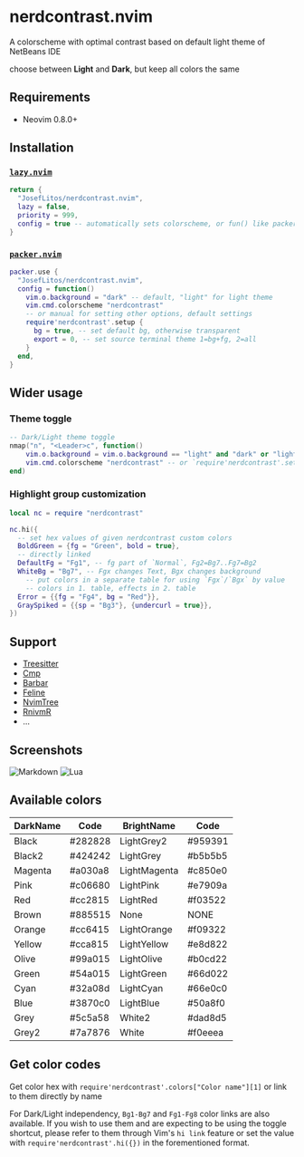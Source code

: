 # nerdcontrast.nvim

A colorscheme with optimal contrast based on default light theme of NetBeans IDE

choose between **Light** and **Dark**, but keep all colors the same

## Requirements

- Neovim 0.8.0+

## Installation

### [`lazy.nvim`](https://github.com/folke/lazy.nvim)

```lua
return {
  "JosefLitos/nerdcontrast.nvim",
  lazy = false,
  priority = 999,
  config = true -- automatically sets colorscheme, or fun() like packer
}
```

### [`packer.nvim`](https://github.com/wbthomason/packer.nvim)

```lua
packer.use {
  "JosefLitos/nerdcontrast.nvim",
  config = function()
    vim.o.background = "dark" -- default, "light" for light theme
    vim.cmd.colorscheme "nerdcontrast"
    -- or manual for setting other options, default settings
    require'nerdcontrast'.setup {
      bg = true, -- set default bg, otherwise transparent
      export = 0, -- set source terminal theme 1=bg+fg, 2=all
    }
  end,
}
```

## Wider usage

### Theme toggle

```lua
-- Dark/Light theme toggle
nmap("n", "<Leader>c", function()
	vim.o.background = vim.o.background == "light" and "dark" or "light"
	vim.cmd.colorscheme "nerdcontrast" -- or `require'nerdcontrast'.setup()`
end)
```

### Highlight group customization

```lua
local nc = require "nerdcontrast"

nc.hi({
  -- set hex values of given nerdcontrast custom colors
  BoldGreen = {fg = "Green", bold = true},
  -- directly linked
  DefaultFg = "Fg1", -- fg part of `Normal`, Fg2=Bg7..Fg7=Bg2
  WhiteBg = "Bg7", -- Fgx changes Text, Bgx changes background
	-- put colors in a separate table for using `Fgx`/`Bgx` by value
	-- colors in 1. table, effects in 2. table
  Error = {{fg = "Fg4", bg = "Red"}},
  GraySpiked = {{sp = "Bg3"}, {undercurl = true}},
})
```

## Support

- [Treesitter](https://github.com/nvim-treesitter/nvim-treesitter)
- [Cmp](https://github.com/hrsh7th/nvim-cmp)
- [Barbar](https://github.com/romgrk/barbar.nvim)
- [Feline](https://github.com/feline-nvim/feline.nvim)
- [NvimTree](https://github.com/kyazdani42/nvim-tree.lua)
- [RnivmR](https://github.com/kevinhwang91/rnvimr)
- ...

## Screenshots

![Markdown](https://user-images.githubusercontent.com/54900518/208907793-5ddb1616-b96c-461f-8d89-73bc525ab885.png)
![Lua](https://user-images.githubusercontent.com/54900518/208909818-5550485a-652f-43cd-9328-ca536dddb4d8.png)

## Available colors

| DarkName | Code    | BrightName   | Code    |
| -------- | ------- | ------------ | ------- |
| Black    | #282828 | LightGrey2   | #959391 |
| Black2   | #424242 | LightGrey    | #b5b5b5 |
| Magenta  | #a030a8 | LightMagenta | #c850e0 |
| Pink     | #c06680 | LightPink    | #e7909a |
| Red      | #cc2815 | LightRed     | #f03522 |
| Brown    | #885515 | None         | NONE    |
| Orange   | #cc6415 | LightOrange  | #f09322 |
| Yellow   | #cca815 | LightYellow  | #e8d822 |
| Olive    | #99a015 | LightOlive   | #b0cd22 |
| Green    | #54a015 | LightGreen   | #66d022 |
| Cyan     | #32a08d | LightCyan    | #66e0c0 |
| Blue     | #3870c0 | LightBlue    | #50a8f0 |
| Grey     | #5c5a58 | White2       | #dad8d5 |
| Grey2    | #7a7876 | White        | #f0eeea |

## Get color codes

Get color hex with `require'nerdcontrast'.colors["Color name"][1]`
or link to them directly by name

For Dark/Light independency, `Bg1-Bg7` and `Fg1-Fg8` color links are also available. If you
wish to use them and are expecting to be using the toggle shortcut, please refer to them through
Vim's `hi link` feature or set the value with `require'nerdcontrast'.hi({})` in the forementioned
format.
